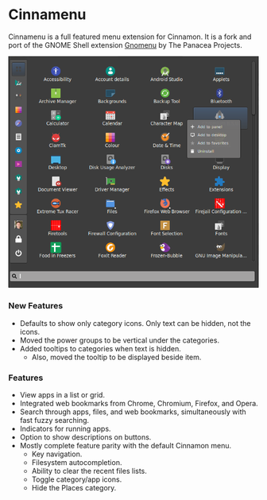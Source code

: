 Cinnamenu
========

Cinnamenu is a full featured menu extension for Cinnamon. It is a fork and port of the GNOME Shell extension [Gnomenu](https://github.com/The-Panacea-Projects/gnomenu) by The Panacea Projects.

![screenshot](https://raw.githubusercontent.com/huntantr/cinnamon-spices-applets/740173f04fd316a4d4950f95c6c2389d7966b8da/Cinnamenu%40json/screenshot.png)

### New Features
 * Defaults to show only category icons. Only text can be hidden, not the icons.
 * Moved the power groups to be vertical under the categories.
 * Added tooltips to categories when text is hidden.
   * Also, moved the tooltip to be displayed beside item.

### Features

 * View apps in a list or grid.
 * Integrated web bookmarks from Chrome, Chromium, Firefox, and Opera.
 * Search through apps, files, and web bookmarks, simultaneously with fast fuzzy searching.
 * Indicators for running apps.
 * Option to show descriptions on buttons.
 * Mostly complete feature parity with the default Cinnamon menu.
   * Key navigation.
   * Filesystem autocompletion.
   * Ability to clear the recent files lists.
   * Toggle category/app icons.
   * Hide the Places category.
